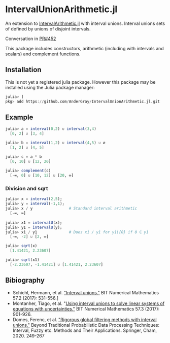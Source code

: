 # IntervalUnionArithmetic.jl

An extension to [IntervalArithmetic.jl](https://github.com/JuliaIntervals/IntervalArithmetic.jl) with interval unions. Interval unions sets of defined by unions of disjoint intervals.

Conversation in [PR#452](https://github.com/JuliaIntervals/IntervalArithmetic.jl/pull/452)

This package includes constructors, arithmetic (including with intervals and scalars) and complement functions.

## Installation

This is not yet a registered julia package. However this package may be installed using the Julia package manager:

```Julia
julia> ]
pkg> add https://github.com/AnderGray/IntervalUnionArithmetic.jl.git
```

## Example
  
  ```Julia
julia> a = interval(0,2) ∪ interval(3,4)
    [0, 2] ∪ [3, 4]

julia> b = interval(1,2) ∪ interval(4,5) ∪ ∅
    [1, 2] ∪ [4, 5]

julia> c = a * b 
    [0, 10] ∪ [12, 20]
    
julia> complement(c)
    [-∞, 0] ∪ [10, 12] ∪ [20, ∞]
  ```
  
### Division and sqrt

  ```Julia
julia> x = interval(2,5); 
julia> y = interval(-1,1);
julia> x / y                # Standard interval arithmetic
    [-∞, ∞]
    
julia> x1 = intervalU(x);
julia> y1 = intervalU(y);
julia> x1 / y1              # Does x1 / y1 for y1\{0} if 0 ∈ y1
    [-∞, -2] ∪ [2, ∞]

julia> sqrt(x)
    [1.41421, 2.23607]

julia> sqrt(x1)
    [-2.23607, -1.41421] ∪ [1.41421, 2.23607]
  ```
  
  
## Bibiography

* Schichl, Hermann, et al. ["Interval unions."](https://link.springer.com/content/pdf/10.1007/s10543-016-0632-y.pdf) BIT Numerical Mathematics 57.2 (2017): 531-556.]
* Montanher, Tiago, et al. "[Using interval unions to solve linear systems of equations with uncertainties."](https://www.researchgate.net/publication/316372412_Using_interval_unions_to_solve_linear_systems_of_equations_with_uncertainties) BIT Numerical Mathematics 57.3 (2017): 901-926.
* Domes, Ferenc, et al. ["Rigorous global filtering methods with interval unions."](https://link.springer.com/chapter/10.1007/978-3-030-31041-7_14) Beyond Traditional Probabilistic Data Processing Techniques: Interval, Fuzzy etc. Methods and Their Applications. Springer, Cham, 2020. 249-267
